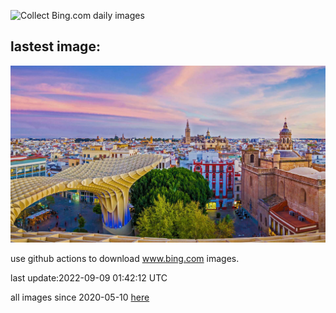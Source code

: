 ![Collect Bing.com daily images](https://github.com/counter2015/bing-daily-images/workflows/Collect%20Bing.com%20daily%20images/badge.svg)
## lastest image:
![](images/CircumnavigationAnni.jpg)

use github actions to download www.bing.com images.

last update:2022-09-09 01:42:12 UTC

all images since 2020-05-10 [here](https://github.com/counter2015/bing-daily-images/tree/master/images) 
